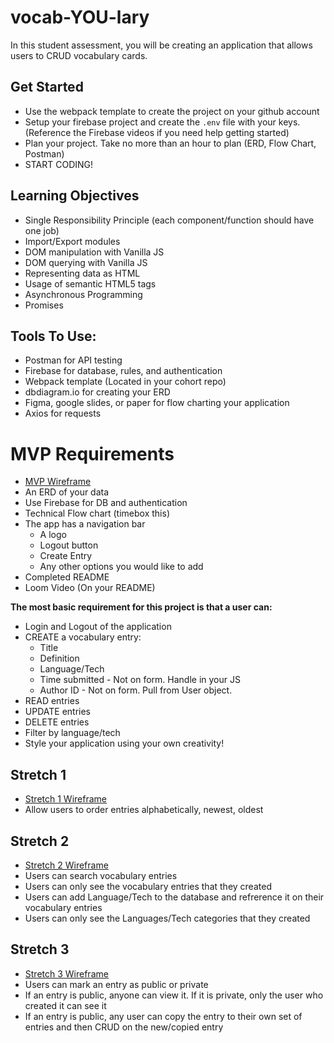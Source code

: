 # vocab-YOU-lary

In this student assessment, you will be creating an application that allows users to CRUD vocabulary cards.

## Get Started
- Use the webpack template to create the project on your github account
- Setup your firebase project and create the `.env` file with your keys. (Reference the Firebase videos if you need help getting started)
- Plan your project. Take no more than an hour to plan (ERD, Flow Chart, Postman)
- START CODING!

## Learning Objectives
- Single Responsibility Principle (each component/function should have one job)
- Import/Export modules
- DOM manipulation with Vanilla JS
- DOM querying with Vanilla JS
- Representing data as HTML
- Usage of semantic HTML5 tags
- Asynchronous Programming
- Promises 

## Tools To Use:
- Postman for API testing
- Firebase for database, rules, and authentication
- Webpack template (Located in your cohort repo)
- dbdiagram.io for creating your ERD
- Figma, google slides, or paper for flow charting your application
- Axios for requests

# MVP Requirements
- [MVP Wireframe](https://www.figma.com/file/IW4jF3GnzCFLYbEXlgFNIZ/MVP)
- An ERD of your data
- Use Firebase for DB and authentication
- Technical Flow chart (timebox this)
- The app has a navigation bar
  - A logo
  - Logout button
  - Create Entry
  - Any other options you would like to add
- Completed README
- Loom Video (On your README)

**The most basic requirement for this project is that a user can:**
- Login and Logout of the application
- CREATE a vocabulary entry:
  - Title
  - Definition
  - Language/Tech
  - Time submitted - Not on form. Handle in your JS
  - Author ID - Not on form. Pull from User object.
- READ entries
- UPDATE entries
- DELETE entries
- Filter by language/tech
- Style your application using your own creativity!

## Stretch 1
- [Stretch 1 Wireframe](https://www.figma.com/file/UC3Gi8HFRkZY8OIMOAUgL4/Stretch-1)
- Allow users to order entries alphabetically, newest, oldest

## Stretch 2
- [Stretch 2 Wireframe](https://www.figma.com/file/UC3Gi8HFRkZY8OIMOAUgL4/Stretch-2)
- Users can search vocabulary entries
- Users can only see the vocabulary entries that they created
- Users can add Language/Tech to the database and refrerence it on their vocabulary entries
- Users can only see the Languages/Tech categories that they created

## Stretch 3
- [Stretch 3 Wireframe](https://www.figma.com/file/KgbkfaoRd5F8Q4qZ3G2Bg2/Stretch-3)
- Users can mark an entry as public or private
- If an entry is public, anyone can view it. If it is private, only the user who created it can see it
- If an entry is public, any user can copy the entry to their own set of entries and then CRUD on the new/copied entry
